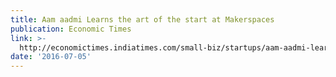 ```yaml
---
title: Aam aadmi Learns the art of the start at Makerspaces
publication: Economic Times
link: >-
  http://economictimes.indiatimes.com/small-biz/startups/aam-aadmi-learns-the-art-of-the-start-at-makerspaces/articleshow/53053758.cms
date: '2016-07-05'
---
```


